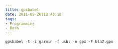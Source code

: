 ```yaml
---
title: gpsbabel
date: 2011-09-26T12:43:18
tags: 
- Programming
- Bash
---
```


    gpsbabel -t -i garmin -f usb: -o gpx -F bla2.gpx